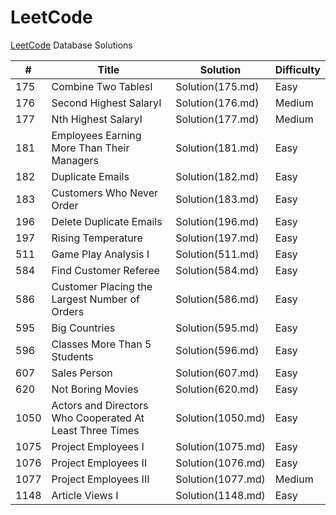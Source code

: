 # LeetCode

[LeetCode](https://leetcode.com/) Database Solutions

| # | Title | Solution | Difficulty |
|---| ----- | -------- | ---------- |
|175|Combine Two TablesI|Solution(175.md)|Easy|
|176|Second Highest SalaryI|Solution(176.md)|Medium|
|177|Nth Highest SalaryI|Solution(177.md)|Medium|
|181|Employees Earning More Than Their Managers|Solution(181.md)|Easy|
|182|Duplicate Emails|Solution(182.md)|Easy|
|183|Customers Who Never Order|Solution(183.md)|Easy|
|196|Delete Duplicate Emails|Solution(196.md)|Easy|
|197|Rising Temperature|Solution(197.md)|Easy|
|511|Game Play Analysis I|Solution(511.md)|Easy|
|584|Find Customer Referee|Solution(584.md)|Easy|
|586|Customer Placing the Largest Number of Orders|Solution(586.md)|Easy|
|595|Big Countries|Solution(595.md)|Easy|
|596|Classes More Than 5 Students|Solution(596.md)|Easy|
|607|Sales Person|Solution(607.md)|Easy|
|620|Not Boring Movies|Solution(620.md)|Easy|
|1050|Actors and Directors Who Cooperated At Least Three Times|Solution(1050.md)|Easy|
|1075|Project Employees I|Solution(1075.md)|Easy|
|1076|Project Employees II|Solution(1076.md)|Easy|
|1077|Project Employees III|Solution(1077.md)|Medium|
|1148|Article Views I|Solution(1148.md)|Easy|
